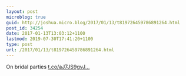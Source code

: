 ```yaml
---
layout: post
microblog: true
guid: http://joshua.micro.blog/2017/01/13/t819726459786891264.html
post_id: 34254
date: 2017-01-13T13:03:12+1100
lastmod: 2019-07-30T17:41:20+1100
type: post
url: /2017/01/13/t819726459786891264.html
---
```

On bridal parties [t.co/aJ7JS9gvJ...](https://t.co/aJ7JS9gvJu)

